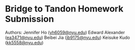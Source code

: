 # Bridge to Tandon Homework Submission
Authors: 
Jennifer Ho (yh6059@nyu.edu) 
Edward Alexander (ea3471@nyu.edu)
Beibei Jia (jb9175@nyu.edu)
Keisuke Kudo (kk5558@nyu.edu)
